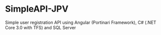 # SimpleAPI-JPV
Simple user registration API using Angular (Portinari Framework), C# (.NET Core 3.0 with TFS) and SQL Server
